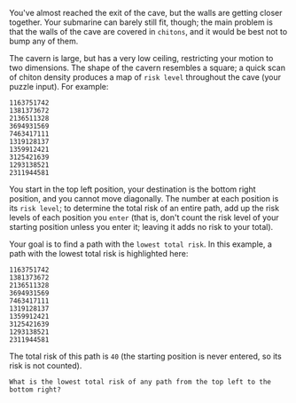 You've almost reached the exit of the cave, but the walls are getting closer together. Your submarine can barely still fit, though; the main problem is that the walls of the cave are covered in `chitons`, and it would be best not to bump any of them.

The cavern is large, but has a very low ceiling, restricting your motion to two dimensions. The shape of the cavern resembles a square; a quick scan of chiton density produces a map of `risk level` throughout the cave (your puzzle input). For example:

```
1163751742
1381373672
2136511328
3694931569
7463417111
1319128137
1359912421
3125421639
1293138521
2311944581

```

You start in the top left position, your destination is the bottom right position, and you cannot move diagonally. The number at each position is its `risk level`; to determine the total risk of an entire path, add up the risk levels of each position you `enter` (that is, don't count the risk level of your starting position unless you enter it; leaving it adds no risk to your total).

Your goal is to find a path with the `lowest total risk`. In this example, a path with the lowest total risk is highlighted here:

```
1163751742
1381373672
2136511328
3694931569
7463417111
1319128137
1359912421
3125421639
1293138521
2311944581

```

The total risk of this path is `40` (the starting position is never entered, so its risk is not counted).

`What is the lowest total risk of any path from the top left to the bottom right?`
